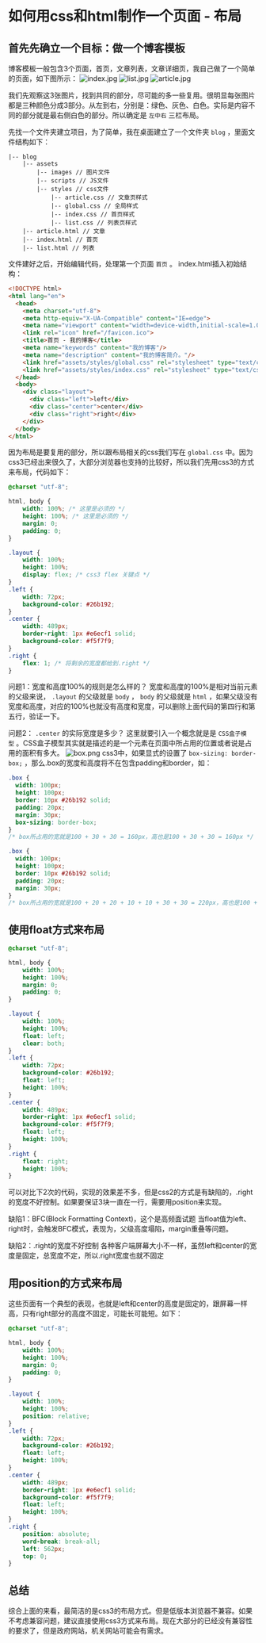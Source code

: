 # 如何用css和html制作一个页面 - 布局

## 首先先确立一个目标：做一个博客模板


博客模板一般包含3个页面，首页，文章列表，文章详细页，我自己做了一个简单的页面，如下图所示：
![index.jpg](./3/index.jpg)
![list.jpg](./3/list.jpg)
![article.jpg](./3/article.jpg)


我们先观察这3张图片，找到共同的部分，尽可能的多一些复用。很明显每张图片都是三种颜色分成3部分。从左到右，分别是：绿色、灰色、白色。实际是内容不同的部分就是最右侧白色的部分。所以确定是 `左中右` 三栏布局。


先找一个文件夹建立项目，为了简单，我在桌面建立了一个文件夹 `blog` ，里面文件结构如下：
```
|-- blog
    |-- assets
        |-- images // 图片文件
        |-- scripts // JS文件
        |-- styles // css文件
            |-- article.css // 文章页样式
            |-- global.css // 全局样式
            |-- index.css // 首页样式
            |-- list.css // 列表页样式
    |-- article.html // 文章
    |-- index.html // 首页
    |-- list.html // 列表
```
文件建好之后，开始编辑代码，处理第一个页面 `首页` 。
index.html插入初始结构：
```html
<!DOCTYPE html>
<html lang="en">
  <head>
    <meta charset="utf-8">
    <meta http-equiv="X-UA-Compatible" content="IE=edge">
    <meta name="viewport" content="width=device-width,initial-scale=1.0">
    <link rel="icon" href="/favicon.ico">
    <title>首页 - 我的博客</title>
    <meta name="keywords" content="我的博客"/>
    <meta name="description" content="我的博客简介。"/>
    <link href="assets/styles/global.css" rel="stylesheet" type="text/css"> <!-- 引入全局css -->
    <link href="assets/styles/index.css" rel="stylesheet" type="text/css"> <!-- 引入当前页面css -->
  </head>
  <body>
    <div class="layout">
      <div class="left">left</div>
      <div class="center">center</div>
      <div class="right">right</div>
    </div>
  </body>
</html>
```
因为布局是要复用的部分，所以跟布局相关的css我们写在 `global.css` 中。因为css3已经出来很久了，大部分浏览器也支持的比较好，所以我们先用css3的方式来布局，代码如下：
```css
@charset "utf-8";

html, body {
	width: 100%; /* 这里是必须的 */
	height: 100%; /* 这里是必须的 */
	margin: 0;
	padding: 0;
}

.layout {
	width: 100%;
	height: 100%;
	display: flex; /* css3 flex 关键点 */
}
.left {
	width: 72px;
	background-color: #26b192;
}
.center {
	width: 489px;
	border-right: 1px #e6ecf1 solid;
	background-color: #f5f7f9;
}
.right {
	flex: 1; /* 将剩余的宽度都给到.right */
}
```
问题1：宽度和高度100%的规则是怎么样的？
宽度和高度的100%是相对当前元素的父级来说， `.layout` 的父级就是 `body` ， `body` 的父级就是 `html` ，如果父级没有宽度和高度，对应的100%也就没有高度和宽度，可以删除上面代码的第四行和第五行，验证一下。


问题2： `.center` 的实际宽度是多少？
这里就要引入一个概念就是是 `CSS盒子模型` 。CSS盒子模型其实就是描述的是一个元素在页面中所占用的位置或者说是占用的面积有多大。
![box.png](./3/1.png)
css3中，如果显式的设置了 `box-sizing: border-box;` ，那么.box的宽度和高度将不在包含padding和border，如：
```css
.box { 
  width: 100px;
  height: 100px; 
  border: 10px #26b192 solid; 
  padding: 20px; 
  margin: 30px; 
  box-sizing: border-box; 
}
/* box所占用的宽就是100 + 30 + 30 = 160px，高也是100 + 30 + 30 = 160px */

.box { 
  width: 100px;
  height: 100px; 
  border: 10px #26b192 solid; 
  padding: 20px; 
  margin: 30px;
}
/* box所占用的宽就是100 + 20 + 20 + 10 + 10 + 30 + 30 = 220px，高也是100 + 20 + 20 + 10 + 10 + 30 + 30 = 220px */
```
## 使用float方式来布局
```css
@charset "utf-8";

html, body {
	width: 100%;
	height: 100%;
	margin: 0;
	padding: 0;
}

.layout {
	width: 100%;
	height: 100%;
	float: left;
	clear: both;
}
.left {
	width: 72px;
	background-color: #26b192;
	float: left;
	height: 100%;
}
.center {
	width: 489px;
	border-right: 1px #e6ecf1 solid;
	background-color: #f5f7f9;
	float: left;
	height: 100%;
}
.right {
	float: right;
	height: 100%;
}
```
可以对比下2次的代码，实现的效果差不多，但是css2的方式是有缺陷的，.right的宽度不好控制。如果要保证3块一直在一行，需要用position来实现。


缺陷1：BFC(Block Formatting Context)，这个是高频面试题
当float值为left、right时，会触发BFC模式，表现为，父级高度塌陷，margin重叠等问题。


缺陷2：.right的宽度不好控制
各种客户端屏幕大小不一样，虽然left和center的宽度是固定，总宽度不定，所以.right宽度也就不固定


## 用position的方式来布局


这些页面有一个典型的表现，也就是left和center的高度是固定的，跟屏幕一样高，只有right部分的高度不固定，可能长可能短。如下：
```css
@charset "utf-8";

html, body {
	width: 100%;
	height: 100%;
	margin: 0;
	padding: 0;
}

.layout {
	width: 100%;
	height: 100%;
	position: relative;
}
.left {
	width: 72px;
	background-color: #26b192;
	float: left;
	height: 100%;
}
.center {
	width: 489px;
	border-right: 1px #e6ecf1 solid;
	background-color: #f5f7f9;
	float: left;
	height: 100%;
}
.right {
	position: absolute;
	word-break: break-all;
	left: 562px;
	top: 0;
}
```
## 总结
综合上面的来看，最简洁的是css3的布局方式。但是低版本浏览器不兼容。如果不考虑兼容问题，建议直接使用css3方式来布局。现在大部分的已经没有兼容性的要求了，但是政府网站，机关网站可能会有需求。
